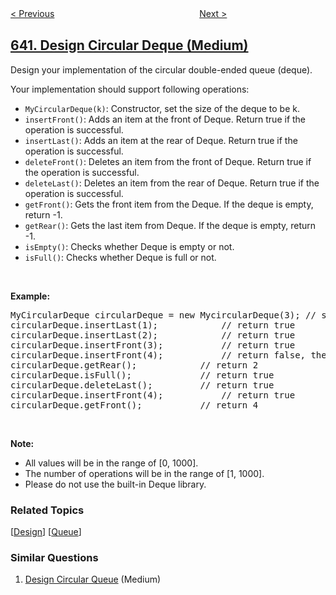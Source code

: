 <!--|This file generated by command(leetcode description); DO NOT EDIT.    |-->
<!--+----------------------------------------------------------------------+-->
<!--|@author    openset <openset.wang@gmail.com>                           |-->
<!--|@link      https://github.com/openset                                 |-->
<!--|@home      https://github.com/openset/leetcode                        |-->
<!--+----------------------------------------------------------------------+-->

[< Previous](https://github.com/openset/leetcode/tree/master/problems/solve-the-equation "Solve the Equation")
　　　　　　　　　　　　　　　　
[Next >](https://github.com/openset/leetcode/tree/master/problems/design-search-autocomplete-system "Design Search Autocomplete System")

## [641. Design Circular Deque (Medium)](https://leetcode.com/problems/design-circular-deque "设计循环双端队列")

<p>Design your implementation of the circular double-ended queue (deque).</p>

<p>Your implementation should support following operations:</p>

<ul>
	<li><code>MyCircularDeque(k)</code>: Constructor, set the size of the deque to be k.</li>
	<li><code>insertFront()</code>: Adds an item at the front of Deque. Return true if the operation is successful.</li>
	<li><code>insertLast()</code>: Adds an item at the rear of Deque. Return true if the operation is successful.</li>
	<li><code>deleteFront()</code>: Deletes an item from the front of Deque. Return true if the operation is successful.</li>
	<li><code>deleteLast()</code>: Deletes an item from the rear of Deque. Return true if the operation is successful.</li>
	<li><code>getFront()</code>: Gets the front item from the Deque. If the deque is empty, return -1.</li>
	<li><code>getRear()</code>: Gets the last item from Deque. If the deque is empty, return -1.</li>
	<li><code>isEmpty()</code>: Checks whether Deque is empty or not.&nbsp;</li>
	<li><code>isFull()</code>: Checks whether Deque is full or not.</li>
</ul>

<p>&nbsp;</p>

<p><strong>Example:</strong></p>

<pre>
MyCircularDeque circularDeque = new MycircularDeque(3); // set the size to be 3
circularDeque.insertLast(1);			// return true
circularDeque.insertLast(2);			// return true
circularDeque.insertFront(3);			// return true
circularDeque.insertFront(4);			// return false, the queue is full
circularDeque.getRear();  			// return 2
circularDeque.isFull();				// return true
circularDeque.deleteLast();			// return true
circularDeque.insertFront(4);			// return true
circularDeque.getFront();			// return 4
</pre>

<p>&nbsp;</p>

<p><strong>Note:</strong></p>

<ul>
	<li>All values will be in the range of [0, 1000].</li>
	<li>The number of operations will be in the range of&nbsp;[1, 1000].</li>
	<li>Please do not use the built-in Deque library.</li>
</ul>

### Related Topics
  [[Design](https://github.com/openset/leetcode/tree/master/tag/design/README.md)]
  [[Queue](https://github.com/openset/leetcode/tree/master/tag/queue/README.md)]

### Similar Questions
  1. [Design Circular Queue](https://github.com/openset/leetcode/tree/master/problems/design-circular-queue) (Medium)
